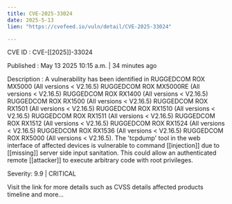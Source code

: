 ```yaml
---
title: CVE-2025-33024
date: 2025-5-13
lien: "https://cvefeed.io/vuln/detail/CVE-2025-33024"

---
```


CVE ID : CVE-[[2025]]-33024

Published :  May 13
2025
10:15 a.m. | 34 minutes ago

Description : A vulnerability has been identified in RUGGEDCOM ROX MX5000 (All versions < V2.16.5)
RUGGEDCOM ROX MX5000RE (All versions < V2.16.5)
RUGGEDCOM ROX RX1400 (All versions < V2.16.5)
RUGGEDCOM ROX RX1500 (All versions < V2.16.5)
RUGGEDCOM ROX RX1501 (All versions < V2.16.5)
RUGGEDCOM ROX RX1510 (All versions < V2.16.5)
RUGGEDCOM ROX RX1511 (All versions < V2.16.5)
RUGGEDCOM ROX RX1512 (All versions < V2.16.5)
RUGGEDCOM ROX RX1524 (All versions < V2.16.5)
RUGGEDCOM ROX RX1536 (All versions < V2.16.5)
RUGGEDCOM ROX RX5000 (All versions < V2.16.5). The 'tcpdump' tool in the web interface of affected devices is vulnerable to command [[injection]] due to [[missing]] server side input sanitation. This could allow an authenticated remote [[attacker]] to execute arbitrary code with root privileges.

Severity: 9.9 | CRITICAL

Visit the link for more details
such as CVSS details
affected products
timeline
and more...
